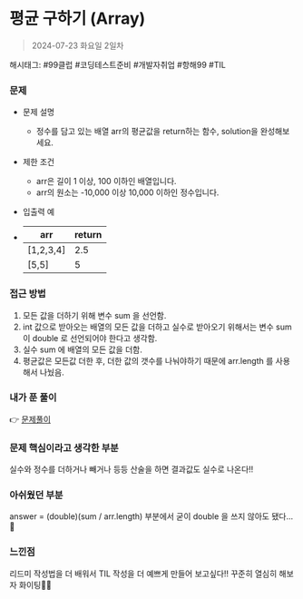 # 평균 구하기 (Array)
> 2024-07-23 화요일 2일차

해시태그: #99클럽 #코딩테스트준비 #개발자취업 #항해99 #TIL

### 문제
+ 문제 설명
  + 정수를 담고 있는 배열 arr의 평균값을 return하는 함수, solution을 완성해보세요.

+ 제한 조건
  + arr은 길이 1 이상, 100 이하인 배열입니다.
  + arr의 원소는 -10,000 이상 10,000 이하인 정수입니다.

+ 입출력 예 
+ |arr|return|
  |---|---|
  |[1,2,3,4]|2.5|
  |[5,5]|5|

### 접근 방법
1. 모든 값을 더하기 위해 변수 sum 을 선언함.
2. int 값으로 받아오는 배열의 모든 값을 더하고 실수로 받아오기 위해서는 변수 sum 이 double 로 선언되어야 한다고 생각함.
3. 실수 sum 에 배열의 모든 값을 더함.
4. 평균값은 모든값 더한 후, 더한 값의 갯수를 나눠야하기 때문에 arr.length 를 사용해서 나눴음.

### 내가 푼 풀이
👉 [문제풀이](https://github.com/subbangE/codingTest-study/blob/master/src/Day_2/Array2.java)

### 문제 핵심이라고 생각한 부분
실수와 정수를 더하거나 빼거나 등등 산술을 하면 결과값도 실수로 나온다!!

### 아쉬웠던 부분
answer = (double)(sum / arr.length) 부분에서 굳이 double 을 쓰지 않아도 됐다...🤣

### 느낀점
리드미 작성법을 더 배워서 TIL 작성을 더 예쁘게 만들어 보고싶다!! 꾸준히 열심히 해보자 화이팅💪💪
